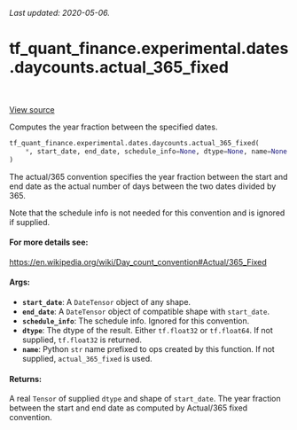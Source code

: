 <!--
This file is generated by a tool. Do not edit directly.
For open-source contributions the docs will be updated automatically.
-->

*Last updated: 2020-05-06.*

<div itemscope itemtype="http://developers.google.com/ReferenceObject">
<meta itemprop="name" content="tf_quant_finance.experimental.dates.daycounts.actual_365_fixed" />
<meta itemprop="path" content="Stable" />
</div>

# tf_quant_finance.experimental.dates.daycounts.actual_365_fixed

<!-- Insert buttons and diff -->

<table class="tfo-notebook-buttons tfo-api" align="left">
</table>

<a target="_blank" href="https://github.com/google/tf-quant-finance/blob/master/tf_quant_finance/experimental/dates/daycounts.py">View source</a>



Computes the year fraction between the specified dates.

```python
tf_quant_finance.experimental.dates.daycounts.actual_365_fixed(
    *, start_date, end_date, schedule_info=None, dtype=None, name=None
)
```



<!-- Placeholder for "Used in" -->

The actual/365 convention specifies the year fraction between the start and
end date as the actual number of days between the two dates divided by 365.

Note that the schedule info is not needed for this convention and is ignored
if supplied.

#### For more details see:


https://en.wikipedia.org/wiki/Day_count_convention#Actual/365_Fixed

#### Args:


* <b>`start_date`</b>: A `DateTensor` object of any shape.
* <b>`end_date`</b>: A `DateTensor` object of compatible shape with `start_date`.
* <b>`schedule_info`</b>: The schedule info. Ignored for this convention.
* <b>`dtype`</b>: The dtype of the result. Either `tf.float32` or `tf.float64`. If not
  supplied, `tf.float32` is returned.
* <b>`name`</b>: Python `str` name prefixed to ops created by this function. If not
  supplied, `actual_365_fixed` is used.


#### Returns:

A real `Tensor` of supplied `dtype` and shape of `start_date`. The year
fraction between the start and end date as computed by Actual/365 fixed
convention.
